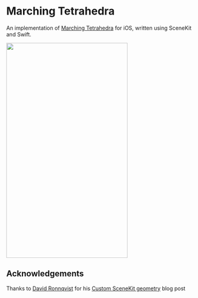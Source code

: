 # Marching Tetrahedra

An implementation of [Marching Tetrahedra][1] for iOS, written using SceneKit and Swift.

<img src="screenshot.png" width="320" height="568"></img>

## Acknowledgements

Thanks to [David Ronnqvist][2] for his [Custom SceneKit geometry][3] blog post

[1]: http://en.wikipedia.org/wiki/Marching_tetrahedra
[2]: https://twitter.com/davidronnqvist
[3]: http://ronnqvi.st/custom-scenekit-geometry
